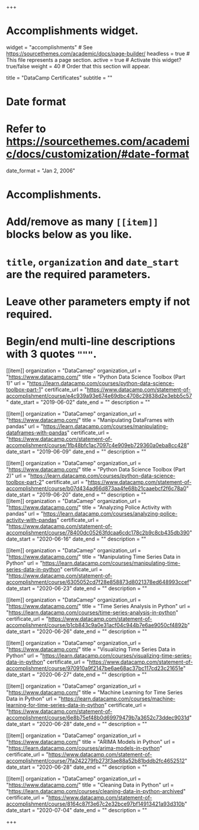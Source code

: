 +++
# Accomplishments widget.
widget = "accomplishments"  # See https://sourcethemes.com/academic/docs/page-builder/
headless = true  # This file represents a page section.
active = true  # Activate this widget? true/false
weight = 40  # Order that this section will appear.

title = "DataCamp Certificates"
subtitle = ""

# Date format
#   Refer to https://sourcethemes.com/academic/docs/customization/#date-format
date_format = "Jan 2, 2006"

# Accomplishments.
#   Add/remove as many `[[item]]` blocks below as you like.
#   `title`, `organization` and `date_start` are the required parameters.
#   Leave other parameters empty if not required.
#   Begin/end multi-line descriptions with 3 quotes `"""`.

[[item]]
  organization = "DataCamep"
  organization_url = "https://www.datacamp.com/"
  title = "Python Data Science Toolbox (Part 1)"
  url = "https://learn.datacamp.com/courses/python-data-science-toolbox-part-1"
  certificate_url = "https://www.datacamp.com/statement-of-accomplishment/course/e4c939a93e674e69dbc4708c29838d2e3ebb5c57"
  date_start = "2019-06-02"
  date_end = ""
  description = ""
 
[[item]]
  organization = "DataCamep"
  organization_url = "https://www.datacamp.com/"
  title = "Manipulating DataFrames with pandas"
  url = "https://learn.datacamp.com/courses/manipulating-dataframes-with-pandas"
  certificate_url = "https://www.datacamp.com/statement-of-accomplishment/course/1fb48bfc1ac7097c4e909eb729360a0eba8cc428"
  date_start = "2019-06-09"
  date_end = ""
  description = ""

[[item]]
  organization = "DataCamep"
  organization_url = "https://www.datacamp.com/"
  title = "Python Data Science Toolbox (Part 2)"
  url = "https://learn.datacamp.com/courses/python-data-science-toolbox-part-2"
  certificate_url = "https://www.datacamp.com/statement-of-accomplishment/course/b07d434ad66d873aa4fe68b21caaebcf2f6c78a0"
  date_start = "2019-06-20"
  date_end = ""
  description = ""  
[[item]]
  organization = "DataCamep"
  organization_url = "https://www.datacamp.com/"
  title = "Analyzing Police Activity with pandas"
  url = "https://learn.datacamp.com/courses/analyzing-police-activity-with-pandas"
  certificate_url = "https://www.datacamp.com/statement-of-accomplishment/course/78400dc05263fdcaa6cdc178c2b9c8cb435db390"
  date_start = "2020-06-16"
  date_end = ""
  description = ""  

[[item]]
  organization = "DataCamep"
  organization_url = "https://www.datacamp.com/"
  title = "Manipulating Time Series Data in Python"
  url = "https://learn.datacamp.com/courses/manipulating-time-series-data-in-python"
  certificate_url = "https://www.datacamp.com/statement-of-accomplishment/course/6305052cd7f28e858873d8021378ed648993ccef"
  date_start = "2020-06-23"
  date_end = ""
  description = ""
  
[[item]]
  organization = "DataCamep"
  organization_url = "https://www.datacamp.com/"
  title = "Time Series Analysis in Python"
  url = "https://learn.datacamp.com/courses/time-series-analysis-in-python"
  certificate_url = "https://www.datacamp.com/statement-of-accomplishment/course/b1cb843c9a0e31acf04c944b7e6ae9050cf4892b"
  date_start = "2020-06-26"
  date_end = ""
  description = ""  
  
[[item]]
  organization = "DataCamep"
  organization_url = "https://www.datacamp.com/"
  title = "Visualizing Time Series Data in Python"
  url = "https://learn.datacamp.com/courses/visualizing-time-series-data-in-python"
  certificate_url = "https://www.datacamp.com/statement-of-accomplishment/course/970910a9f2147be6ae68ac37bc117cd23c21651e"
  date_start = "2020-06-27"
  date_end = ""
  description = ""
  
[[item]]
  organization = "DataCamep"
  organization_url = "https://www.datacamp.com/"
  title = "Machine Learning for Time Series Data in Python"
  url = "https://learn.datacamp.com/courses/machine-learning-for-time-series-data-in-python"
  certificate_url = "https://www.datacamp.com/statement-of-accomplishment/course/6e8b75ef48b0d69979479b7a3652c73ddec9031d"
  date_start = "2020-06-28"
  date_end = ""
  description = ""

[[item]]
  organization = "DataCamep"
  organization_url = "https://www.datacamp.com/"
  title = "ARIMA Models in Python"
  url = "https://learn.datacamp.com/courses/arima-models-in-python"
  certificate_url = "https://www.datacamp.com/statement-of-accomplishment/course/7fa242279fb273f3ae88a52b81bddb2fc4652512"
  date_start = "2020-06-28"
  date_end = ""
  description = ""

[[item]]
  organization = "DataCamep"
  organization_url = "https://www.datacamp.com/"
  title = "Cleaning Data in Python"
  url = "https://learn.datacamp.com/courses/cleaning-data-in-python-archived"
  certificate_url = "https://www.datacamp.com/statement-of-accomplishment/course/8164c87f3e67c2e32bce97bf14913421a93d310b"
  date_start = "2020-07-04"
  date_end = ""
  description = ""


 
+++
